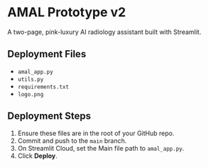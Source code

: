 # AMAL Prototype v2

A two-page, pink-luxury AI radiology assistant built with Streamlit.

## Deployment Files

- `amal_app.py`
- `utils.py`
- `requirements.txt`
- `logo.png`

## Deployment Steps

1. Ensure these files are in the root of your GitHub repo.
2. Commit and push to the `main` branch.
3. On Streamlit Cloud, set the Main file path to `amal_app.py`.
4. Click **Deploy**.
